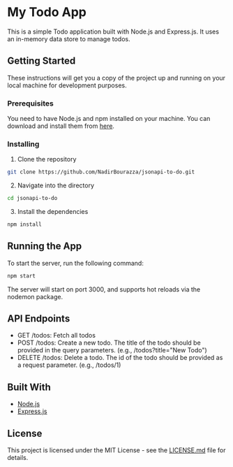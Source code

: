# My Todo App

This is a simple Todo application built with Node.js and Express.js. It uses an in-memory data store to manage todos.

## Getting Started

These instructions will get you a copy of the project up and running on your local machine for development purposes.

### Prerequisites

You need to have Node.js and npm installed on your machine. You can download and install them from [here](https://nodejs.org/en/download/).

### Installing

1. Clone the repository

```bash
git clone https://github.com/NadirBourazza/jsonapi-to-do.git
```

2. Navigate into the directory

```bash
cd jsonapi-to-do
```

3. Install the dependencies

```bash
npm install
```

## Running the App

To start the server, run the following command:

```bash
npm start
```

The server will start on port 3000, and supports hot reloads via the nodemon package.

## API Endpoints

- GET /todos: Fetch all todos
- POST /todos: Create a new todo. The title of the todo should be provided in the query parameters. (e.g., /todos?title="New Todo")
- DELETE /todos: Delete a todo. The id of the todo should be provided as a request parameter. (e.g., /todos/1)

## Built With

- [Node.js](https://nodejs.org/)
- [Express.js](https://expressjs.com/)

## License

This project is licensed under the MIT License - see the [LICENSE.md](LICENSE.md) file for details.
